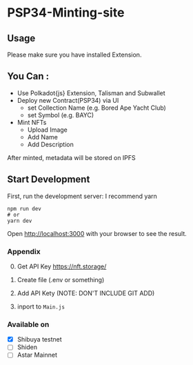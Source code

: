 # PSP34-Minting-site
## Usage 
Please make sure you have installed Extension.

## You Can :
- Use Polkadot{js} Extension, Talisman and Subwallet
- Deploy new Contract(PSP34) via UI
  - set Collection Name (e.g. Bored Ape Yacht Club)
  - set Symbol (e.g. BAYC)
- Mint NFTs
  - Upload Image
  - Add Name
  - Add Description

After minted, metadata will be stored on IPFS

## Start Development
First, run the development server:
I recommend yarn
```
npm run dev
# or
yarn dev
```
Open [http://localhost:3000](http://localhost:3000) with your browser to see the result.

### Appendix
0. Get API Key https://nft.storage/

1. Create file (.env or something)

2. Add API Kety (NOTE: DON'T INCLUDE GIT ADD)

3. inport to `Main.js`

### Available on

- [x] Shibuya testnet
- [ ] Shiden
- [ ] Astar Mainnet

